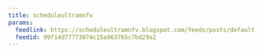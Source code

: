 ```yaml
---
title: scheduleultramnfv
params:
  feedlink: https://scheduleultramnfv.blogspot.com/feeds/posts/default
  feedid: 99f14d77773074c15a963765c7bd29a2
---
```

